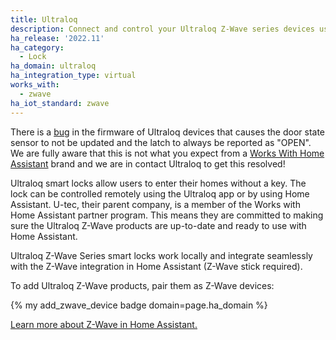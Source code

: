 ```yaml
---
title: Ultraloq
description: Connect and control your Ultraloq Z-Wave series devices using the Z-Wave integration
ha_release: '2022.11'
ha_category:
  - Lock
ha_domain: ultraloq
ha_integration_type: virtual
works_with:
  - zwave
ha_iot_standard: zwave
---
```


<div class="note warning">
There is a <a href="https://github.com/zwave-js/node-zwave-js/issues/5445">bug</a> in the firmware of Ultraloq devices that causes the door state sensor to not be updated and the latch to always be reported as "OPEN".<br/>
We are fully aware that this is not what you expect from a <a href="/blog/2022/07/12/partner-program">Works With Home Assistant</a> brand and we are in contact Ultraloq to get this resolved!
</div>

Ultraloq smart locks allow users to enter their homes without a key. The lock can be controlled remotely using the Ultraloq app or by using Home Assistant. U-tec, their parent company, is a member of the Works with Home Assistant partner program. This means they are committed to making sure the Ultraloq Z-Wave products are up-to-date and ready to use with Home Assistant.

Ultraloq Z-Wave Series smart locks work locally and integrate seamlessly with the Z-Wave integration in Home Assistant (Z-Wave stick required).

To add Ultraloq Z-Wave products, pair them as Z-Wave devices:

{% my add_zwave_device badge domain=page.ha_domain %}

[Learn more about Z-Wave in Home Assistant.](/integrations/zwave_js/)
